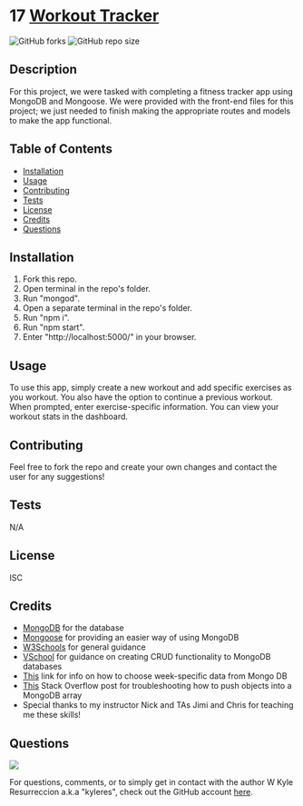 
# 17 [Workout Tracker](https://github.com/kyleres/17-Workout_Tracker)
![GitHub forks](https://img.shields.io/github/forks/kyleres/17-Workout_Tracker?style=social)
![GitHub repo size](https://img.shields.io/github/repo-size/kyleres/17-Workout_Tracker)

## Description
For this project, we were tasked with completing a fitness tracker app using MongoDB and Mongoose. We were provided with the front-end files for this project; we just needed to finish making the appropriate routes and models to make the app functional.

## Table of Contents
- [Installation](#installation)
- [Usage](#usage)
- [Contributing](#contributing)
- [Tests](#tests)
- [License](#license)
- [Credits](#credits)
- [Questions](#questions)

## Installation
1. Fork this repo.
2. Open terminal in the repo's folder.
3. Run "mongod".
4. Open a separate terminal in the repo's folder.
4. Run "npm i".
5. Run "npm start".
6. Enter "http://localhost:5000/" in your browser.

## Usage
To use this app, simply create a new workout and add specific exercises as you workout. You also have the option to continue a previous workout. When prompted, enter exercise-specific information. You can view your workout stats in the dashboard.

## Contributing
Feel free to fork the repo and create your own changes and contact the user for any suggestions!

## Tests
N/A

## License
ISC

## Credits
- [MongoDB](https://www.mongodb.com/cloud/atlas/lp/try2?utm_source=google&utm_campaign=gs_americas_united_states_search_brand_atlas_desktop&utm_term=mongodb&utm_medium=cpc_paid_search&utm_ad=e&gclid=Cj0KCQjww_f2BRC-ARIsAP3zarHK91RhBVuU493tc8Ct_mPzrzUIp72vlvYSZK4DBJAxafABiWgjc14aAhMiEALw_wcB) for the database
- [Mongoose](https://mongoosejs.com/docs/api.html) for providing an easier way of using MongoDB
- [W3Schools](https://www.w3schools.com/) for general guidance
- [VSchool](https://coursework.vschool.io/mongoose-crud/) for guidance on creating CRUD functionality to MongoDB databases
- [This](https://www.tutorialspoint.com/find-objects-created-in-last-week-in-mongodb) link for info on how to choose week-specific data from Mongo DB
- [This](https://stackoverflow.com/questions/33049707/push-items-into-mongo-array-via-mongoose) Stack Overflow post for troubleshooting how to push objects into a MongoDB array
- Special thanks to my instructor Nick and TAs Jimi and Chris for teaching me these skills!

## Questions
![](https://avatars2.githubusercontent.com/u/59122909?v=4)

For questions, comments, or to simply get in contact with the author W Kyle Resurreccion a.k.a "kyleres", check out the GitHub account [here](https://github.com/kyleres).
    
